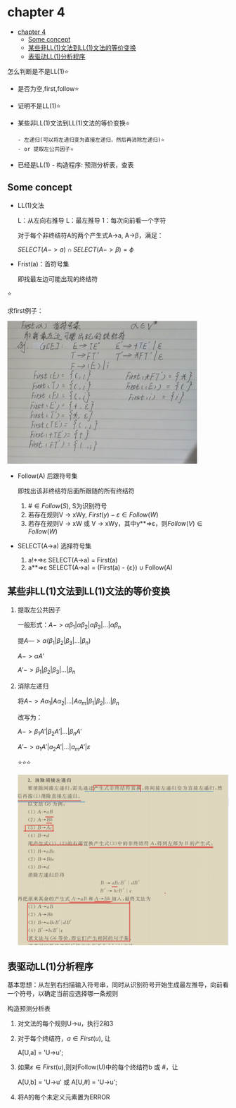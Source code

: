 # chapter 4

- [chapter 4](#chapter-4)
  - [Some concept](#some-concept)
  - [某些非LL(1)文法到LL(1)文法的等价变换](#某些非ll1文法到ll1文法的等价变换)
  - [表驱动LL(1)分析程序](#表驱动ll1分析程序)

怎么判断是不是LL(1)⭐

- 是否为空,first,follow⭐

- 证明不是LL(1)⭐

- 某些非LL(1)文法到LL(1)文法的等价变换⭐

      - 左递归(可以将左递归变为直接左递归，然后再消除左递归)⭐
      - or 提取左公共因子⭐

- 已经是LL(1)
      - 构造程序: 预测分析表，查表

## Some concept

- LL(1)文法

  L：从左向右推导
  L：最左推导
  1：每次向前看一个字符

  对于每个非终结符A的两个产生式A->a, A->β，满足：

  $SELECT(A->a) \cap SELECT(A->β) = \phi$

- Frist(a)：首符号集

  即找最左边可能出现的终结符

⭐

求first例子：

![20220604213053](https://raw.githubusercontent.com/Logible/Image/main/note_image/20220604213053.png)

- Follow(A) 后跟符号集

  即找出该非终结符后面所跟随的所有终结符

  1. $\# \in Follow(S)$, S为识别符号
  2. 若存在规则V -> xWy, $First(y)-{ε} \in Follow(W)$
  3. 若存在规则V -> xW 或 V -> xWy，其中y**=>ε，则$Follow(V) \in Follow(W)$

- SELECT(A->a) 选择符号集

  1. a!*=>ε SELECT(A->a) = First(a)
  2. a**=>ε SELECT(A->a) = (First(a) - {ε}) ∪ Follow(A)

## 某些非LL(1)文法到LL(1)文法的等价变换

1. 提取左公共因子

     一般形式：$A-> αβ_1 | αβ_2 | αβ_3|\dots| αβ_n$

     提$A—>α(β_1|β_2|β_3|\dots|β_n)$

     $A->αA'$

     $A'-> β_1|β_2|β_3|\dots|β_n$

2. 消除左递归

      将$A -> Aα_1|Aα_2|\dots|Aa_m|β_1|β_2|\dots|β_n$

      改写为：

      $A->β_1 A'|β_2 A'|\dots|β_n A'$

      $A'-> a_1 A'|a_2 A'|\dots|a_m A'|\varepsilon$

      ⭐⭐⭐

      ![20220605121632](https://raw.githubusercontent.com/Logible/Image/main/note_image/20220605121632.png)

## 表驱动LL(1)分析程序

基本思想：从左到右扫描输入符号串，同时从识别符号开始生成最左推导，向前看一个符号，以确定当前应选择哪一条规则

构造预测分析表

1. 对文法的每个规则U->u，执行2和3
2. 对于每个终结符，$a \in First(u)$, 让

    A[U,a] = 'U->u';

3. 如果$\varepsilon \in First(u)$,则对Follow(U)中的每个终结符b 或 #，让

    A[U,b] = 'U->u' 或 A[U,#] = 'U->u';

4. 将A的每个未定义元素置为ERROR
